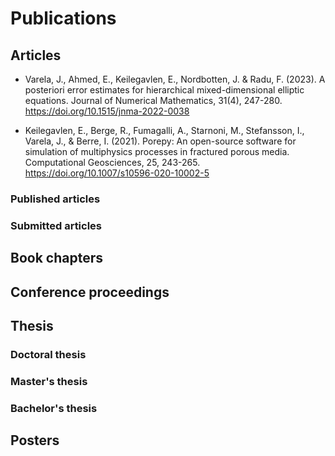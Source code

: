 # Publications

## Articles

- Varela, J., Ahmed, E., Keilegavlen, E., Nordbotten, J. & Radu, F. (2023). A posteriori error estimates for hierarchical mixed-dimensional elliptic equations. Journal of Numerical Mathematics, 31(4), 247-280. https://doi.org/10.1515/jnma-2022-0038

- Keilegavlen, E., Berge, R., Fumagalli, A., Starnoni, M., Stefansson, I., Varela, J., & Berre, I. (2021). Porepy: An open-source software for simulation of multiphysics processes in fractured porous media. Computational Geosciences, 25, 243-265. https://doi.org/10.1007/s10596-020-10002-5

### Published articles

### Submitted articles 

## Book chapters

## Conference proceedings

## Thesis

### Doctoral thesis

### Master's thesis

### Bachelor's thesis

## Posters
